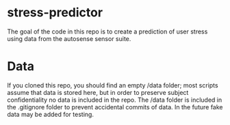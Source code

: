 stress-predictor
================

The goal of the code in this repo is to create a prediction of user stress using data from the autosense sensor suite.

# Data #
If you cloned this repo, you should find an empty /data folder; most scripts assume that data is stored here, but in order to preserve subject confidentiality no data is included in the repo. The /data folder is included in the .gitignore folder to prevent accidental commits of data. In the future fake data may be added for testing.

